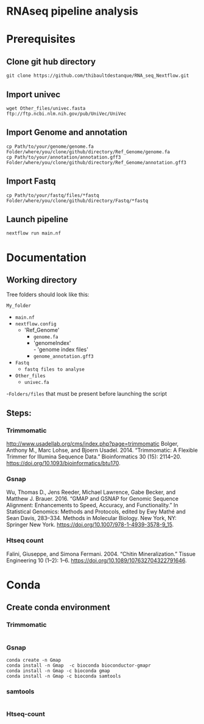 # RNAseq pipeline analysis


# Prerequisites

## Clone git hub directory
```
git clone https://github.com/thibaultdestanque/RNA_seq_Nextflow.git
```

## Import univec
```
wget Other_files/univec.fasta ftp://ftp.ncbi.nlm.nih.gov/pub/UniVec/UniVec
```

## Import Genome and annotation
```
cp Path/to/your/genome/genome.fa Folder/where/you/clone/github/directory/Ref_Genome/genome.fa
cp Path/to/your/annotation/annotation.gff3 Folder/where/you/clone/github/directory/Ref_Genome/annotation.gff3
```

## Import Fastq
```
cp Path/to/your/fastq/files/*fastq Folder/where/you/clone/github/directory/Fastq/*fastq
```

## Launch pipeline
```
nextflow run main.nf
```

# Documentation

## Working directory

Tree folders should look like this: 

`My_folder`                
- `main.nf`                        
- `nextflow.config`                
   - 'Ref_Genome'                     
        - `genome.fa`                 
        - 'genomeIndex'                
               - 'genome index files'      
        - `genome_annotation.gff3`    
- `Fastq`
   - `fastq files to analyse`
- `Other_files`
   - `univec.fa`

-`Folders/files` that must be present before launching the script
            
            
            
## Steps:

### Trimmomatic
http://www.usadellab.org/cms/index.php?page=trimmomatic
Bolger, Anthony M., Marc Lohse, and Bjoern Usadel. 2014. “Trimmomatic: A Flexible Trimmer for Illumina Sequence Data.” Bioinformatics 30 (15): 2114–20. https://doi.org/10.1093/bioinformatics/btu170.

### Gsnap
Wu, Thomas D., Jens Reeder, Michael Lawrence, Gabe Becker, and Matthew J. Brauer. 2016. “GMAP and GSNAP for Genomic Sequence Alignment: Enhancements to Speed, Accuracy, and Functionality.” In Statistical Genomics: Methods and Protocols, edited by Ewy Mathé and Sean Davis, 283–334. Methods in Molecular Biology. New York, NY: Springer New York. https://doi.org/10.1007/978-1-4939-3578-9_15.
  
### Htseq count
Falini, Giuseppe, and Simona Fermani. 2004. “Chitin Mineralization.” Tissue Engineering 10 (1–2): 1–6. https://doi.org/10.1089/107632704322791646.



# Conda
## Create conda environment


### Trimmomatic
```

```

### Gsnap
```
conda create -n Gmap
conda install -n Gmap  -c bioconda bioconductor-gmapr 
conda install -n Gmap -c bioconda gmap 
conda install -n Gmap -c bioconda samtools
```

### samtools
```

```

### Htseq-count
```

```

















